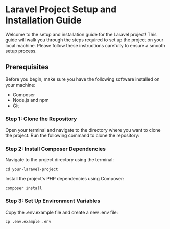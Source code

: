 # Laravel Project Setup and Installation Guide
Welcome to the setup and installation guide for the Laravel project! This guide will walk you through the steps required to set up the project on your local machine. Please follow these instructions carefully to ensure a smooth setup process.

## Prerequisites
Before you begin, make sure you have the following software installed on your machine:

* Composer
* Node.js and npm
* Git

### Step 1: Clone the Repository
Open your terminal and navigate to the directory where you want to clone the project. Run the following command to clone the repository:

### Step 2: Install Composer Dependencies
Navigate to the project directory using the terminal:

`cd your-laravel-project`

Install the project's PHP dependencies using Composer:

`composer install`

### Step 3: Set Up Environment Variables
Copy the .env.example file and create a new .env file:

`cp .env.example .env`
